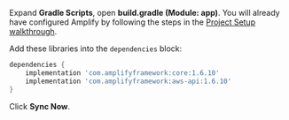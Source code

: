 Expand **Gradle Scripts**, open **build.gradle (Module: app)**. You will already have configured Amplify by following the steps in the [Project Setup walkthrough](~/lib/project-setup/create-application.md).

Add these libraries into the `dependencies` block:
```groovy
dependencies {
    implementation 'com.amplifyframework:core:1.6.10'
    implementation 'com.amplifyframework:aws-api:1.6.10'
}
```

Click **Sync Now**.

